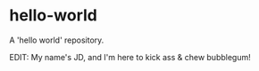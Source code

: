# hello-world
A 'hello world' repository.

EDIT: My name's JD, and I'm here to kick ass & chew bubblegum!
